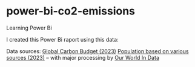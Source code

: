 # power-bi-co2-emissions
Learning Power Bi


I created this Power Bi raport using this data:

Data sources: [Global Carbon Budget (2023)](https://globalcarbonbudget.org/) [Population based on various sources (2023)](https://ourworldindata.org/population-sources) – with major processing by [Our World In Data](https://ourworldindata.org/co2-and-greenhouse-gas-emissions)
